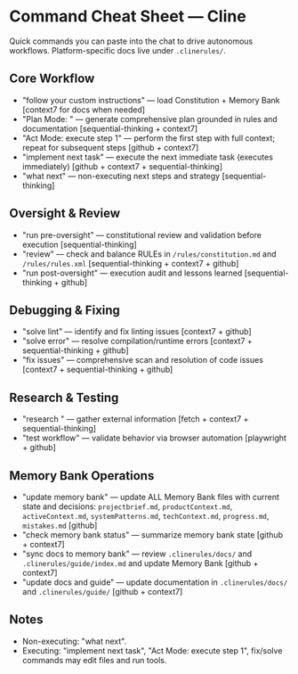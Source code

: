 # Command Cheat Sheet — Cline

Quick commands you can paste into the chat to drive autonomous workflows. Platform-specific docs live under `.clinerules/`.

## Core Workflow
- "follow your custom instructions" — load Constitution + Memory Bank [context7 for docs when needed]
- "Plan Mode: <your goal>" — generate comprehensive plan grounded in rules and documentation [sequential-thinking + context7]
- "Act Mode: execute step 1" — perform the first step with full context; repeat for subsequent steps [github + context7]
- "implement next task" — execute the next immediate task (executes immediately) [github + context7 + sequential-thinking]
- "what next" — non-executing next steps and strategy [sequential-thinking]

## Oversight & Review
- "run pre-oversight" — constitutional review and validation before execution [sequential-thinking]
- "review" — check and balance RULEs in `/rules/constitution.md` and `/rules/rules.xml` [sequential-thinking + context7 + github]
- "run post-oversight" — execution audit and lessons learned [sequential-thinking + github]

## Debugging & Fixing
- "solve lint" — identify and fix linting issues [context7 + github]
- "solve error" — resolve compilation/runtime errors [context7 + sequential-thinking + github]
- "fix issues" — comprehensive scan and resolution of code issues [context7 + sequential-thinking + github]

## Research & Testing
- "research <topic>" — gather external information [fetch + context7 + sequential-thinking]
- "test workflow" — validate behavior via browser automation [playwright + github]

## Memory Bank Operations
- "update memory bank" — update ALL Memory Bank files with current state and decisions: `projectbrief.md`, `productContext.md`, `activeContext.md`, `systemPatterns.md`, `techContext.md`, `progress.md`, `mistakes.md` [github]
- "check memory bank status" — summarize memory bank state [github + context7]
- "sync docs to memory bank" — review `.clinerules/docs/` and `.clinerules/guide/index.md` and update Memory Bank [github + context7]
- "update docs and guide" — update documentation in `.clinerules/docs/` and `.clinerules/guide/` [github + context7]

## Notes
- Non-executing: "what next".
- Executing: "implement next task", "Act Mode: execute step 1", fix/solve commands may edit files and run tools.
